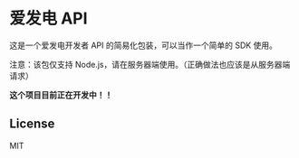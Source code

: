 # 爱发电 API

这是一个爱发电开发者 API 的简易化包装，可以当作一个简单的 SDK 使用。

注意：该包仅支持 Node.js，请在服务器端使用。（正确做法也应该是从服务器端请求）

**这个项目目前正在开发中！！**

## License

MIT
